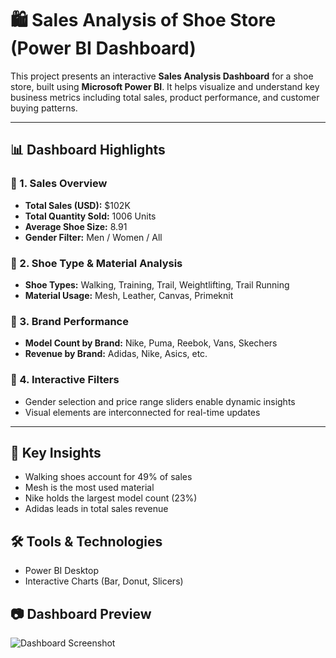 # 🛍️ Sales Analysis of Shoe Store (Power BI Dashboard)

This project presents an interactive **Sales Analysis Dashboard** for a shoe store, built using **Microsoft Power BI**. It helps visualize and understand key business metrics including total sales, product performance, and customer buying patterns.

---

## 📊 Dashboard Highlights

### 🔹 1. Sales Overview
- **Total Sales (USD):** $102K
- **Total Quantity Sold:** 1006 Units
- **Average Shoe Size:** 8.91
- **Gender Filter:** Men / Women / All

### 🔹 2. Shoe Type & Material Analysis
- **Shoe Types:** Walking, Training, Trail, Weightlifting, Trail Running
- **Material Usage:** Mesh, Leather, Canvas, Primeknit

### 🔹 3. Brand Performance
- **Model Count by Brand:** Nike, Puma, Reebok, Vans, Skechers
- **Revenue by Brand:** Adidas, Nike, Asics, etc.

### 🔹 4. Interactive Filters
- Gender selection and price range sliders enable dynamic insights
- Visual elements are interconnected for real-time updates

---

## 📌 Key Insights
- Walking shoes account for 49% of sales
- Mesh is the most used material
- Nike holds the largest model count (23%)
- Adidas leads in total sales revenue



## 🛠️ Tools & Technologies
- Power BI Desktop
- Interactive Charts (Bar, Donut, Slicers)

## 📷 Dashboard Preview
![Dashboard Screenshot](./Screenshot.png)
